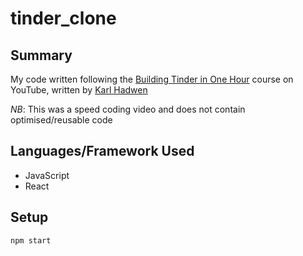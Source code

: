 # tinder_clone

## Summary
My code written following the [Building Tinder in One Hour](https://www.youtube.com/watch?v=wLGM04oi_wE&list=PLpP9FLMkNf55SMsrUPxJst2hH7R1lAq2I&index=4&t=3032s) course on YouTube, written by [Karl Hadwen](https://github.com/karlhadwen)

*NB*: This was a speed coding video and does not contain optimised/reusable code

## Languages/Framework Used
- JavaScript
- React

## Setup
`npm start`

